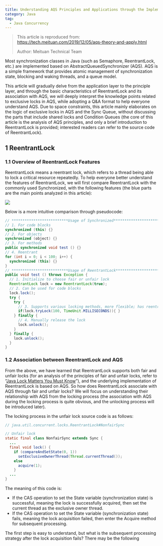 ```yaml
---
title: Understanding AQS Principles and Applications through the Implementation of ReentrantLock
category: Java
tag:
  - Java Concurrency
---
```


> This article is reproduced from: <https://tech.meituan.com/2019/12/05/aqs-theory-and-apply.html>
>
> Author: Meituan Technical Team

Most synchronization classes in Java (such as Semaphore, ReentrantLock, etc.) are implemented based on AbstractQueuedSynchronizer (AQS). AQS is a simple framework that provides atomic management of synchronization state, blocking and waking threads, and a queue model.

This article will gradually delve from the application layer to the principle layer, and through the basic characteristics of ReentrantLock and its association with AQS, we will deeply interpret the knowledge points related to exclusive locks in AQS, while adopting a Q&A format to help everyone understand AQS. Due to space constraints, this article mainly elaborates on the logic of exclusive locks in AQS and the Sync Queue, without discussing the parts that include shared locks and Condition Queues (the core of this article is the analysis of AQS principles, and only a brief introduction to ReentrantLock is provided; interested readers can refer to the source code of ReentrantLock).

## 1 ReentrantLock

### 1.1 Overview of ReentrantLock Features

ReentrantLock means a reentrant lock, which refers to a thread being able to lock a critical resource repeatedly. To help everyone better understand the features of ReentrantLock, we will first compare ReentrantLock with the commonly used Synchronized, with the following features (the blue parts are the main points analyzed in this article):

![](https://p0.meituan.net/travelcube/412d294ff5535bbcddc0d979b2a339e6102264.png)

Below is a more intuitive comparison through pseudocode:

```java
// **************************Usage of Synchronized**************************
// 1. For code blocks
synchronized (this) {}
// 2. For objects
synchronized (object) {}
// 3. For methods
public synchronized void test () {}
// 4. Reentrant
for (int i = 0; i < 100; i++) {
  synchronized (this) {}
}
// **************************Usage of ReentrantLock**************************
public void test () throws Exception {
  // 1. Initialize to choose fair or unfair lock
  ReentrantLock lock = new ReentrantLock(true);
  // 2. Can be used for code blocks
  lock.lock();
  try {
    try {
      // 3. Supports various locking methods, more flexible; has reentrant characteristics
      if(lock.tryLock(100, TimeUnit.MILLISECONDS)){ }
    } finally {
      // 4. Manually release the lock
      lock.unlock();
    }
  } finally {
    lock.unlock();
  }
}
```

### 1.2 Association between ReentrantLock and AQS

From the above, we have learned that ReentrantLock supports both fair and unfair locks (for an analysis of the principles of fair and unfair locks, refer to “[Java Lock Matters You Must Know](https://mp.weixin.qq.com/s?__biz=MjM5NjQ5MTI5OA==&mid=2651749434&idx=3&sn=5ffa63ad47fe166f2f1a9f604ed10091&chksm=bd12a5778a652c61509d9e718ab086ff27ad8768586ea9b38c3dcf9e017a8e49bcae3df9bcc8&scene=38#wechat_redirect)”), and the underlying implementation of ReentrantLock is based on AQS. So how does ReentrantLock associate with AQS through fair and unfair locks? We will focus on understanding their relationship with AQS from the locking process (the association with AQS during the locking process is quite obvious, and the unlocking process will be introduced later).

The locking process in the unfair lock source code is as follows:

```java
// java.util.concurrent.locks.ReentrantLock#NonfairSync

// Unfair lock
static final class NonfairSync extends Sync {
  ...
  final void lock() {
    if (compareAndSetState(0, 1))
      setExclusiveOwnerThread(Thread.currentThread());
    else
      acquire(1);
    }
  ...
}
```

The meaning of this code is:

- If the CAS operation to set the State variable (synchronization state) is successful, meaning the lock is successfully acquired, then set the current thread as the exclusive owner thread.
- If the CAS operation to set the State variable (synchronization state) fails, meaning the lock acquisition failed, then enter the Acquire method for subsequent processing.

The first step is easy to understand, but what is the subsequent processing strategy after the lock acquisition fails? There may be the following
